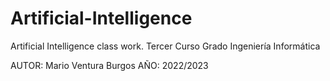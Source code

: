 # Artificial-Intelligence
Artificial Intelligence class work.
Tercer Curso Grado Ingeniería Informática

AUTOR: Mario Ventura Burgos
AÑO: 2022/2023
